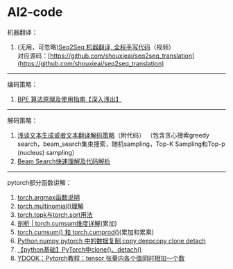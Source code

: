 # AI2-code
机器翻译：
1. (无用，可忽略)[Seq2Seq 机器翻译, 全程手写代码](https://www.bilibili.com/video/BV1hf4y1u7ez?p=2&vd_source=14b5aa0f75150f92a422f3d1987176ce)（视频）  
对应源码：[https://github.com/shouxieai/seq2seq_translation](https://github.com/shouxieai/seq2seq_translation)
<hr>

编码策略：
1. [BPE 算法原理及使用指南【深入浅出】](https://blog.csdn.net/a1097304791/article/details/122068153)
<hr>

解码策略：
1. [浅谈文本生成或者文本翻译解码策略](https://blog.csdn.net/HUSTHY/article/details/115028696)（附代码）
（包含贪心搜索greedy search，beam_search集束搜索，随机sampling，Top-K Sampling和Top-p (nucleus) sampling）
2. [Beam Search快速理解及代码解析](https://blog.csdn.net/qq_41466892/article/details/121119550)

<hr>

pytorch部分函数讲解：
1. [torch.argmax函数说明](https://blog.csdn.net/weixin_42494287/article/details/92797061)
2. [torch.multinomial()理解](https://blog.csdn.net/monchin/article/details/79787621)
3. [torch.topk与torch.sort用法](https://blog.csdn.net/weixin_43818631/article/details/121771760)
4. [剖析 | torch.cumsum维度详解](https://blog.csdn.net/songxiaolingbaobao/article/details/114580364)(累加)
5. [torch.cumsum() 和 torch.cumprod()](https://blog.csdn.net/qq_30122359/article/details/102955570)(累加和累乘)
6. [Python numpy pytorch 中的数据复制 copy deepcopy clone detach](https://blog.csdn.net/qq_40728667/article/details/122161029)
7. [【python基础】PyTorch中clone()、detach()](https://blog.csdn.net/dujuancao11/article/details/121563226)
8. [YDOOK：Pytorch教程：tensor 张量内各个值同时相加一个数](https://blog.csdn.net/weixin_42255190/article/details/121598429)
